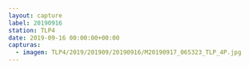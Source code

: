 ```yaml
---
layout: capture
label: 20190916
station: TLP4
date: 2019-09-16 00:00:00+00:00
capturas:
  - imagem: TLP4/2019/201909/20190916/M20190917_065323_TLP_4P.jpg
---
```

